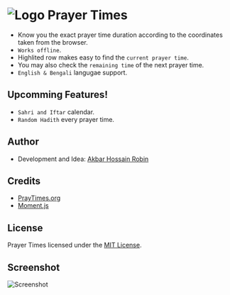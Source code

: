 
# ![Logo](https://github.com/akbarhossainr/prayer_times/blob/master/assets/mecca%2032x32.png?raw=true) Prayer Times

  - Know you the exact prayer time duration according to the coordinates taken from the browser.
  - `Works offline`.
  - Highlited row makes easy to find the `current prayer time`.
  - You may also check the `remaining time` of the next prayer time.
  - `English & Bengali` langugae support.


## Upcomming Features!

  - `Sahri and Iftar` calendar.
  - `Random Hadith` every prayer time.

## Author
- Development and Idea: [Akbar Hossain Robin](https://akbarhossainr.github.io/)

## Credits
- [PrayTimes.org](http://praytimes.org/)
- [Moment.js](https://momentjs.com/)

## License
Prayer Times licensed under the  [MIT License]().

## Screenshot
![Screenshot](https://github.com/akbarhossainr/prayer_times/blob/master/assets/screenshot.png?raw=true)
